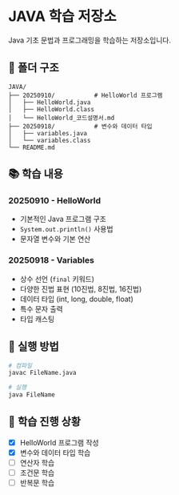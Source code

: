 # JAVA 학습 저장소

Java 기초 문법과 프로그래밍을 학습하는 저장소입니다.

## 📂 폴더 구조

```
JAVA/
├── 20250910/           # HelloWorld 프로그램
│   ├── HelloWorld.java
│   ├── HelloWorld.class
│   └── HelloWorld_코드설명서.md
├── 20250918/           # 변수와 데이터 타입
│   ├── variables.java
│   └── variables.class
└── README.md
```

## 📚 학습 내용

### 20250910 - HelloWorld
- 기본적인 Java 프로그램 구조
- `System.out.println()` 사용법
- 문자열 변수와 기본 연산

### 20250918 - Variables
- 상수 선언 (`final` 키워드)
- 다양한 진법 표현 (10진법, 8진법, 16진법)
- 데이터 타입 (int, long, double, float)
- 특수 문자 출력
- 타입 캐스팅

## 🚀 실행 방법

```bash
# 컴파일
javac FileName.java

# 실행
java FileName
```

## 📝 학습 진행 상황

- [x] HelloWorld 프로그램 작성
- [x] 변수와 데이터 타입 학습
- [ ] 연산자 학습
- [ ] 조건문 학습
- [ ] 반복문 학습
